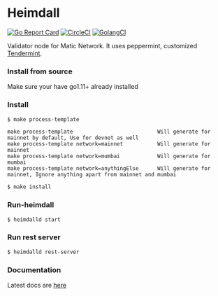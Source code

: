 # Heimdall

[![Go Report Card](https://goreportcard.com/badge/github.com/maticnetwork/heimdall)](https://goreportcard.com/report/github.com/maticnetwork/heimdall) [![CircleCI](https://circleci.com/gh/maticnetwork/heimdall/tree/master.svg?style=shield)](https://circleci.com/gh/maticnetwork/heimdall/tree/master) [![GolangCI](https://golangci.com/badges/github.com/maticnetwork/heimdall.svg)](https://golangci.com/r/github.com/maticnetwork/heimdall)


Validator node for Matic Network. It uses peppermint, customized [Tendermint](https://github.com/tendermint/tendermint).

### Install from source 

Make sure your have go1.11+ already installed

### Install

```bash 
$ make process-template
```
```
make process-template							Will generate for mainnet by default, Use for devnet as well
make process-template network=mainnet			Will generate for mainnet
make process-template network=mumbai			Will generate for mumbai
make process-template network=anythingElse	    Will generate for mainnet, Ignore anything apart from mainnet and mumbai
```

```bash 
$ make install 
```  

### Run-heimdall 
```bash 
$ heimdalld start
```

### Run rest server

```bash 
$ heimdalld rest-server 
```


### Documentation 

Latest docs are [here](https://docs.matic.network/) 

